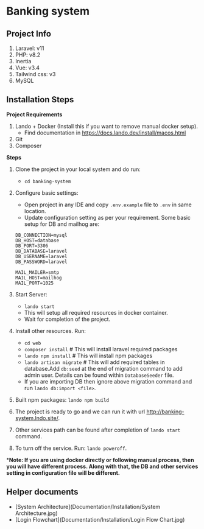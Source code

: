 # Banking system

## Project Info
1. Laravel: v11
2. PHP: v8.2
3. Inertia
4. Vue: v3.4
5. Tailwind css: v3
6. MySQL

## Installation Steps

**Project Requirements**
1. Lando + Docker (Install this if you want to remove manual docker setup).
   - Find documentation in https://docs.lando.dev/install/macos.html
2. Git
3. Composer

**Steps**
1. Clone the project in your local system and do run:
   - `cd banking-system`

2. Configure basic settings:

   - Open project in any IDE and copy `.env.example` file to `.env` in same location.
   - Update configuration setting as per your requirement. Some basic setup for DB and mailhog are:
   
   ```
   DB_CONNECTION=mysql
   DB_HOST=database
   DB_PORT=3306
   DB_DATABASE=laravel
   DB_USERNAME=laravel
   DB_PASSWORD=laravel
   
   MAIL_MAILER=smtp
   MAIL_HOST=mailhog
   MAIL_PORT=1025
   ```

3. Start Server:  
   - `lando start`
   - This will setup all required resources in docker container.
   - Wait for completion of the project.

4. Install other resources. Run:
   - `cd web`
   - `composer install`    # This will install laravel required packages 
   - `lando npm install`   # This will install npm packages
   - `lando artisan migrate` # This will add required tables in database.Add `db:seed` at the end of migration command to add admin user. Details can be found within `DatabaseSeeder` file.
   - If you are importing DB then ignore above migration command and run `lando db:import <file>`.

5. Built npm packages: `lando npm build`

6. The project is ready to go and we can run it with url http://banking-system.lndo.site/.
7. Other services path can be found after completion of `lando start` command.
8. To turn off the service. Run: `lando poweroff`. 

***Note: If you are using docker directly or following manual process, then you will have different process. Along with that, the DB and other services setting in configuration file will be different.**


## Helper documents
- [System Architecture](Documentation/Installation/System Architecture.jpg)
- [Login Flowchart](Documentation/Installation/Login Flow Chart.jpg)